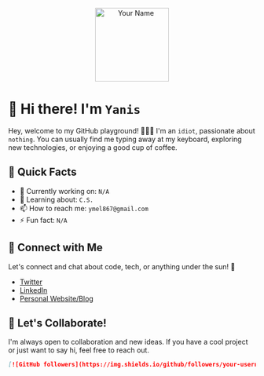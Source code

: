 <p align="center">
  <img src="your-profile-image-url" alt="Your Name" width="150" height="150"/>
</p>

# 👋 Hi there! I'm `Yanis`

Hey, welcome to my GitHub playground! 👨‍💻✨ I'm an `idiot`, passionate about `nothing`. You can usually find me typing away at my keyboard, exploring new technologies, or enjoying a good cup of coffee.

## 🌟 Quick Facts

- 🔭 Currently working on: `N/A`
- 🌱 Learning about: `C.S.`
- 📫 How to reach me: `ymel867@gmail.com`
- ⚡ Fun fact: `N/A`

## 🚀 Connect with Me

Let's connect and chat about code, tech, or anything under the sun! 🚀

- [Twitter](https://twitter.com/your-twitter-handle)
- [LinkedIn](https://www.linkedin.com/in/your-linkedin-profile/)
- [Personal Website/Blog](https://www.yourwebsite.com)

## 🎉 Let's Collaborate!

I'm always open to collaboration and new ideas. If you have a cool project or just want to say hi, feel free to reach out.

```markdown
[![GitHub followers](https://img.shields.io/github/followers/your-username?style=social)](https://github.com/your-username)
